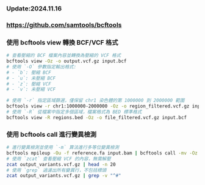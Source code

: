 ### Update:2024.11.16
### https://github.com/samtools/bcftools
### 使用 bcftools view 轉換 BCF/VCF 格式
```bash
# 查看壓縮的 BCF 檔案內容並轉換為壓縮的 VCF 格式
bcftools view -Oz -o output.vcf.gz input.bcf
# 使用 `-O` 參數指定輸出格式:
# - `b`: 壓縮 BCF
# - `u`: 未壓縮 BCF
# - `z`: 壓縮 VCF
# - `v`: 未壓縮 VCF

# 使用 `-r` 指定區域篩選，僅保留 chr1 染色體的第 1000000 到 2000000 範圍
bcftools view -r chr1:1000000-2000000 -Oz -o region_filtered.vcf.gz input.bcf
# 使用 `-R` 從檔案中指定多個區域，檔案格式為 BED 標準格式
bcftools view -R regions.bed -Oz -o file_filtered.vcf.gz input.bcf
```
### 使用 bcftools call 進行變異檢測
```bash
# 進行變異檢測並使用 `-m` 算法進行多等位變異檢測
bcftools mpileup -Ou -f reference.fa input.bam | bcftools call -mv -Oz -o output_variants.vcf.gz
# 使用 `zcat` 查看壓縮 VCF 的內容，無需解壓
zcat output_variants.vcf.gz | head -n 20
# 使用 `grep` 過濾出所有變異行，不包括標頭
zcat output_variants.vcf.gz | grep -v "^#"
```
